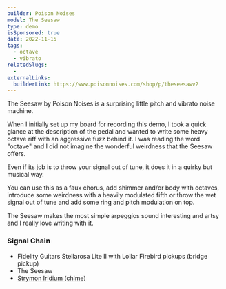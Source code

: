 ```yaml
---
builder: Poison Noises
model: The Seesaw
type: demo
isSponsored: true
date: 2022-11-15
tags:
  - octave
  - vibrato
relatedSlugs:
  -
externalLinks:
  builderLink: https://www.poisonnoises.com/shop/p/theseesawv2
---
```


The Seesaw by Poison Noises is a surprising little pitch and vibrato noise machine.

When I initially set up my board for recording this demo, I took a quick glance at the description of the pedal and wanted to write some heavy octave riff with an aggressive fuzz behind it. I was reading the word "octave" and I did not imagine the wonderful weirdness that the Seesaw offers.

Even if its job is to throw your signal out of tune, it does it in a quirky but musical way.

You can use this as a faux chorus, add shimmer and/or body with octaves, introduce some weirdness with a heavily modulated fifth or throw the wet signal out of tune and add some ring and pitch modulation on top.

The Seesaw makes the most simple arpeggios sound interesting and artsy and I really love writing with it.

### Signal Chain

- Fidelity Guitars Stellarosa Lite II with Lollar Firebird pickups (bridge pickup)
- The Seesaw
- [Strymon Iridium (chime)](/demos/strymon-iridium)
